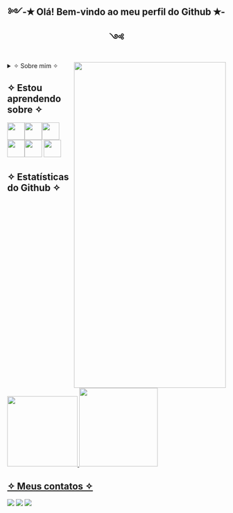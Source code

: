   ## <p align="center"> ༻-✭ Olá! Bem-vindo ao meu perfil do Github ✭-༺ </p>
 
 <img align="right" src= "https://user-images.githubusercontent.com/121899934/227589972-1a01094d-2aa9-45ff-8179-f750b6d69c55.png"  width="350" height="750"/>

 <details>
  <summary> ✧ Sobre mim ✧</summary>
   <p>╔═════════════════════════════════════════════</p>
   
   - ➺ Atualmente estou em uma jornada para construir grandes coisas
   - ➺ Cursando analise e desenvolvimento de sistemas
 
   <p> ═════════════════════════════════════════════╝</p>  
</details>
  
 ## ✧ Estou aprendendo sobre ✧
  <img src="https://cdn.jsdelivr.net/gh/devicons/devicon/icons/css3/css3-original.svg" width="40" height="40"/><img src="https://cdn.jsdelivr.net/gh/devicons/devicon/icons/html5/html5-original.svg" width="40" height="40"/><img src="https://cdn.jsdelivr.net/gh/devicons/devicon/icons/javascript/javascript-original.svg" width="40" height="40"/><img src="https://cdn.jsdelivr.net/gh/devicons/devicon/icons/java/java-original.svg" width="40" height="40"/><img src="https://cdn.jsdelivr.net/gh/devicons/devicon/icons/mysql/mysql-original-wordmark.svg" width="40" height="40"/> <img src="https://cdn.jsdelivr.net/gh/devicons/devicon/icons/c/c-original.svg" width="40" height="40" />
          
 ## ✧ Estatísticas do Github ✧   
        
<div>
<a href="https://github.com/Strelizya">
<img height="162" src="https://github-readme-stats.vercel.app/api?username=Strelizya&show_icons=true&theme=dracula&include_all_commits=true&count_private=true"/>
<img height="181"src="https://github-readme-stats.vercel.app/api/top-langs/?username=Strelizya&layout=compact&langs_count=7&theme=dracula"/>
</div>

## ✧ Meus contatos ✧   
  <a href="https://instagram.com/joyce.d.a" target="_blank"><img src="https://img.shields.io/badge/-Instagram-%23E4405F?style=for-the-badge&logo=instagram&logoColor=white" target="_blank"></a>
  <a href = "mailto:joyceda2003@gmail.com"><img src="https://img.shields.io/badge/Gmail-D14836?style=for-the-badge&logo=gmail&logoColor=white" target="_blank"></a>
  <a href="https://www.linkedin.com/in/joyce-d-b07982251" target="_blank"><img src="https://img.shields.io/badge/-LinkedIn-%230077B5?style=for-the-badge&logo=linkedin&logoColor=white" target="_blank"></a>   
  

